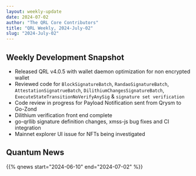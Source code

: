 ```yaml
---
layout: weekly-update
date: 2024-07-02
author: "The QRL Core Contributors"
title: "QRL Weekly, 2024-July-02"
slug: "2024-July-02"
---
```


## Weekly Development Snapshot

- Released QRL v4.0.5 with wallet daemon optimization for non encrypted wallet
- Reviewed code for `BlockSignatureBatch`, `RandaoSignatureBatch`, `AttestationSignatrueBatch`, `DilithiumChangesSignatureBatch`, `ExecuteStateTransitionNoVerifyAnySig` & `signature set verification`
- Code review in progress for Payload Notification sent from Qrysm to Go-Zond
- Dilithium verification front end complete
- go-qrllib signature definition changes, xmss-js bug fixes and CI integration
- Mainnet explorer UI issue for NFTs being investigated

<!--more-->

## Quantum News

{{% qnews start="2024-06-10" end="2024-07-02" %}}
